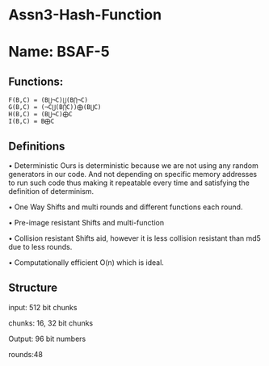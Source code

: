 # Assn3-Hash-Function
# Name: BSAF-5

## Functions:

    F(B,C) = (B⋃¬C)⋃(B⋂¬C)
    G(B,C) = (¬C⋃(B⋂C))⨁(B⋃C)
    H(B,C) = (B⋃¬C)⨁C
    I(B,C) = B⨁C

## Definitions
•	Deterministic
Ours is deterministic because we are not using any random generators in our code. And not depending on specific memory addresses to run such code thus making it repeatable every time and satisfying the definition of determinism. 

•	One Way
Shifts and multi rounds and different functions each round.

•	Pre-image resistant
Shifts and multi-function

•	Collision resistant
Shifts aid, however it is less collision resistant than md5 due to less rounds.

•	Computationally efficient
O(n) which is ideal. 
 
## Structure

input: 512 bit chunks

chunks: 16, 32 bit chunks

Output: 96 bit numbers

rounds:48

